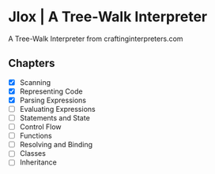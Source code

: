 # Jlox | A Tree-Walk Interpreter
A Tree-Walk Interpreter from craftinginterpreters.com

## Chapters
- [x] Scanning
- [x] Representing Code
- [x] Parsing Expressions
- [ ] Evaluating Expressions
- [ ] Statements and State
- [ ] Control Flow
- [ ] Functions
- [ ] Resolving and Binding
- [ ] Classes
- [ ] Inheritance
